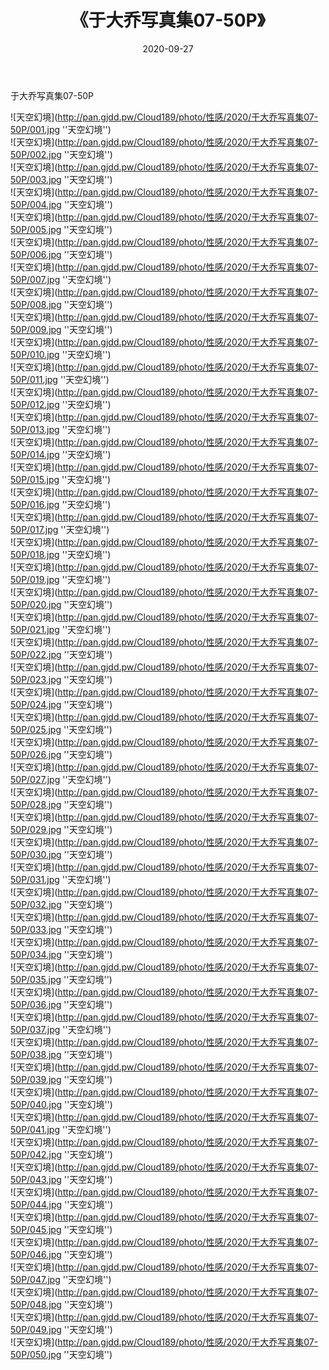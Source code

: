 ﻿---
layout: post
title:  《于大乔写真集07-50P》
date:   2020-09-27
img: http://pan.gjdd.pw/Cloud189/photo/性感/2020/于大乔写真集07-50P/000.jpg
categories: [美女, 性感, 泳衣]
---

于大乔写真集07-50P



![天空幻境](http://pan.gjdd.pw/Cloud189/photo/性感/2020/于大乔写真集07-50P/001.jpg ''天空幻境'') <br>
![天空幻境](http://pan.gjdd.pw/Cloud189/photo/性感/2020/于大乔写真集07-50P/002.jpg ''天空幻境'') <br>
![天空幻境](http://pan.gjdd.pw/Cloud189/photo/性感/2020/于大乔写真集07-50P/003.jpg ''天空幻境'') <br>
![天空幻境](http://pan.gjdd.pw/Cloud189/photo/性感/2020/于大乔写真集07-50P/004.jpg ''天空幻境'') <br>
![天空幻境](http://pan.gjdd.pw/Cloud189/photo/性感/2020/于大乔写真集07-50P/005.jpg ''天空幻境'') <br>
![天空幻境](http://pan.gjdd.pw/Cloud189/photo/性感/2020/于大乔写真集07-50P/006.jpg ''天空幻境'') <br>
![天空幻境](http://pan.gjdd.pw/Cloud189/photo/性感/2020/于大乔写真集07-50P/007.jpg ''天空幻境'') <br>
![天空幻境](http://pan.gjdd.pw/Cloud189/photo/性感/2020/于大乔写真集07-50P/008.jpg ''天空幻境'') <br>
![天空幻境](http://pan.gjdd.pw/Cloud189/photo/性感/2020/于大乔写真集07-50P/009.jpg ''天空幻境'') <br>
![天空幻境](http://pan.gjdd.pw/Cloud189/photo/性感/2020/于大乔写真集07-50P/010.jpg ''天空幻境'') <br>
![天空幻境](http://pan.gjdd.pw/Cloud189/photo/性感/2020/于大乔写真集07-50P/011.jpg ''天空幻境'') <br>
![天空幻境](http://pan.gjdd.pw/Cloud189/photo/性感/2020/于大乔写真集07-50P/012.jpg ''天空幻境'') <br>
![天空幻境](http://pan.gjdd.pw/Cloud189/photo/性感/2020/于大乔写真集07-50P/013.jpg ''天空幻境'') <br>
![天空幻境](http://pan.gjdd.pw/Cloud189/photo/性感/2020/于大乔写真集07-50P/014.jpg ''天空幻境'') <br>
![天空幻境](http://pan.gjdd.pw/Cloud189/photo/性感/2020/于大乔写真集07-50P/015.jpg ''天空幻境'') <br>
![天空幻境](http://pan.gjdd.pw/Cloud189/photo/性感/2020/于大乔写真集07-50P/016.jpg ''天空幻境'') <br>
![天空幻境](http://pan.gjdd.pw/Cloud189/photo/性感/2020/于大乔写真集07-50P/017.jpg ''天空幻境'') <br>
![天空幻境](http://pan.gjdd.pw/Cloud189/photo/性感/2020/于大乔写真集07-50P/018.jpg ''天空幻境'') <br>
![天空幻境](http://pan.gjdd.pw/Cloud189/photo/性感/2020/于大乔写真集07-50P/019.jpg ''天空幻境'') <br>
![天空幻境](http://pan.gjdd.pw/Cloud189/photo/性感/2020/于大乔写真集07-50P/020.jpg ''天空幻境'') <br>
![天空幻境](http://pan.gjdd.pw/Cloud189/photo/性感/2020/于大乔写真集07-50P/021.jpg ''天空幻境'') <br>
![天空幻境](http://pan.gjdd.pw/Cloud189/photo/性感/2020/于大乔写真集07-50P/022.jpg ''天空幻境'') <br>
![天空幻境](http://pan.gjdd.pw/Cloud189/photo/性感/2020/于大乔写真集07-50P/023.jpg ''天空幻境'') <br>
![天空幻境](http://pan.gjdd.pw/Cloud189/photo/性感/2020/于大乔写真集07-50P/024.jpg ''天空幻境'') <br>
![天空幻境](http://pan.gjdd.pw/Cloud189/photo/性感/2020/于大乔写真集07-50P/025.jpg ''天空幻境'') <br>
![天空幻境](http://pan.gjdd.pw/Cloud189/photo/性感/2020/于大乔写真集07-50P/026.jpg ''天空幻境'') <br>
![天空幻境](http://pan.gjdd.pw/Cloud189/photo/性感/2020/于大乔写真集07-50P/027.jpg ''天空幻境'') <br>
![天空幻境](http://pan.gjdd.pw/Cloud189/photo/性感/2020/于大乔写真集07-50P/028.jpg ''天空幻境'') <br>
![天空幻境](http://pan.gjdd.pw/Cloud189/photo/性感/2020/于大乔写真集07-50P/029.jpg ''天空幻境'') <br>
![天空幻境](http://pan.gjdd.pw/Cloud189/photo/性感/2020/于大乔写真集07-50P/030.jpg ''天空幻境'') <br>
![天空幻境](http://pan.gjdd.pw/Cloud189/photo/性感/2020/于大乔写真集07-50P/031.jpg ''天空幻境'') <br>
![天空幻境](http://pan.gjdd.pw/Cloud189/photo/性感/2020/于大乔写真集07-50P/032.jpg ''天空幻境'') <br>
![天空幻境](http://pan.gjdd.pw/Cloud189/photo/性感/2020/于大乔写真集07-50P/033.jpg ''天空幻境'') <br>
![天空幻境](http://pan.gjdd.pw/Cloud189/photo/性感/2020/于大乔写真集07-50P/034.jpg ''天空幻境'') <br>
![天空幻境](http://pan.gjdd.pw/Cloud189/photo/性感/2020/于大乔写真集07-50P/035.jpg ''天空幻境'') <br>
![天空幻境](http://pan.gjdd.pw/Cloud189/photo/性感/2020/于大乔写真集07-50P/036.jpg ''天空幻境'') <br>
![天空幻境](http://pan.gjdd.pw/Cloud189/photo/性感/2020/于大乔写真集07-50P/037.jpg ''天空幻境'') <br>
![天空幻境](http://pan.gjdd.pw/Cloud189/photo/性感/2020/于大乔写真集07-50P/038.jpg ''天空幻境'') <br>
![天空幻境](http://pan.gjdd.pw/Cloud189/photo/性感/2020/于大乔写真集07-50P/039.jpg ''天空幻境'') <br>
![天空幻境](http://pan.gjdd.pw/Cloud189/photo/性感/2020/于大乔写真集07-50P/040.jpg ''天空幻境'') <br>
![天空幻境](http://pan.gjdd.pw/Cloud189/photo/性感/2020/于大乔写真集07-50P/041.jpg ''天空幻境'') <br>
![天空幻境](http://pan.gjdd.pw/Cloud189/photo/性感/2020/于大乔写真集07-50P/042.jpg ''天空幻境'') <br>
![天空幻境](http://pan.gjdd.pw/Cloud189/photo/性感/2020/于大乔写真集07-50P/043.jpg ''天空幻境'') <br>
![天空幻境](http://pan.gjdd.pw/Cloud189/photo/性感/2020/于大乔写真集07-50P/044.jpg ''天空幻境'') <br>
![天空幻境](http://pan.gjdd.pw/Cloud189/photo/性感/2020/于大乔写真集07-50P/045.jpg ''天空幻境'') <br>
![天空幻境](http://pan.gjdd.pw/Cloud189/photo/性感/2020/于大乔写真集07-50P/046.jpg ''天空幻境'') <br>
![天空幻境](http://pan.gjdd.pw/Cloud189/photo/性感/2020/于大乔写真集07-50P/047.jpg ''天空幻境'') <br>
![天空幻境](http://pan.gjdd.pw/Cloud189/photo/性感/2020/于大乔写真集07-50P/048.jpg ''天空幻境'') <br>
![天空幻境](http://pan.gjdd.pw/Cloud189/photo/性感/2020/于大乔写真集07-50P/049.jpg ''天空幻境'') <br>
![天空幻境](http://pan.gjdd.pw/Cloud189/photo/性感/2020/于大乔写真集07-50P/050.jpg ''天空幻境'') <br>